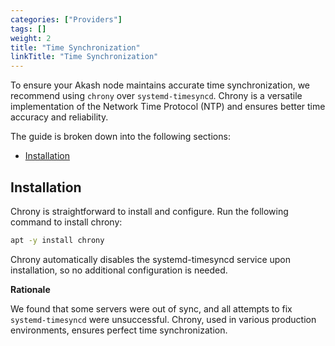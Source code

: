 ```yaml
---
categories: ["Providers"]
tags: []
weight: 2
title: "Time Synchronization"
linkTitle: "Time Synchronization"
---
```


To ensure your Akash node maintains accurate time synchronization, we recommend using `chrony` over `systemd-timesyncd`. Chrony is a versatile implementation of the Network Time Protocol (NTP) and ensures better time accuracy and reliability.

The guide is broken down into the following sections:

- [Installation](#installation)

## Installation

Chrony is straightforward to install and configure. Run the following command to install chrony:

```bash
apt -y install chrony
```

Chrony automatically disables the systemd-timesyncd service upon installation, so no additional configuration is needed.

**Rationale**

We found that some servers were out of sync, and all attempts to fix `systemd-timesyncd` were unsuccessful. Chrony, used in various production environments, ensures perfect time synchronization.
